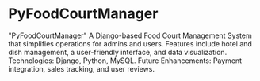 # PyFoodCourtManager
"PyFoodCourtManager"  A Django-based Food Court Management System that simplifies operations for admins and users. Features include hotel and dish management, a user-friendly interface, and data visualization.  Technologies: Django, Python, MySQL.  Future Enhancements: Payment integration, sales tracking, and user reviews.
